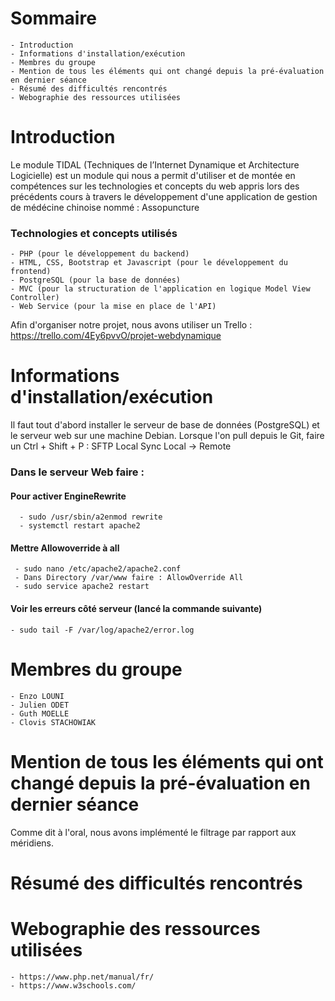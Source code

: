 # Sommaire
    - Introduction
    - Informations d'installation/exécution
    - Membres du groupe
    - Mention de tous les éléments qui ont changé depuis la pré-évaluation en dernier séance
    - Résumé des difficultés rencontrés
    - Webographie des ressources utilisées

# Introduction

Le module TIDAL (Techniques de l’Internet Dynamique et Architecture Logicielle) est un module qui nous a permit d'utiliser et de montée en compétences sur les technologies et concepts du web appris lors des précédents cours à travers le développement d'une application de gestion de médécine chinoise nommé : Assopuncture 

### Technologies et concepts utilisés
    - PHP (pour le développement du backend)
    - HTML, CSS, Bootstrap et Javascript (pour le développement du frontend)
    - PostgreSQL (pour la base de données)
    - MVC (pour la structuration de l'application en logique Model View Controller)
    - Web Service (pour la mise en place de l'API)
    
Afin d'organiser notre projet, nous avons utiliser un Trello : https://trello.com/4Ey6pvvO/projet-webdynamique

# Informations d'installation/exécution
Il faut tout d'abord installer le serveur de base de données (PostgreSQL) et le serveur web sur une machine Debian.
Lorsque l'on pull depuis le Git, faire un Ctrl + Shift + P : SFTP Local Sync Local -> Remote

### Dans le serveur Web faire :
#### Pour activer EngineRewrite
      - sudo /usr/sbin/a2enmod rewrite
      - systemctl restart apache2

#### Mettre Allowoverride à all 
     - sudo nano /etc/apache2/apache2.conf
     - Dans Directory /var/www faire : AllowOverride All
     - sudo service apache2 restart
#### Voir les erreurs côté serveur (lancé la commande suivante)
    - sudo tail -F /var/log/apache2/error.log

# Membres du groupe
    - Enzo LOUNI
    - Julien ODET
    - Guth MOELLE
    - Clovis STACHOWIAK

# Mention de tous les éléments qui ont changé depuis la pré-évaluation en dernier séance
Comme dit à l'oral, nous avons implémenté le filtrage par rapport aux méridiens.

# Résumé des difficultés rencontrés


# Webographie des ressources utilisées
    - https://www.php.net/manual/fr/
    - https://www.w3schools.com/
